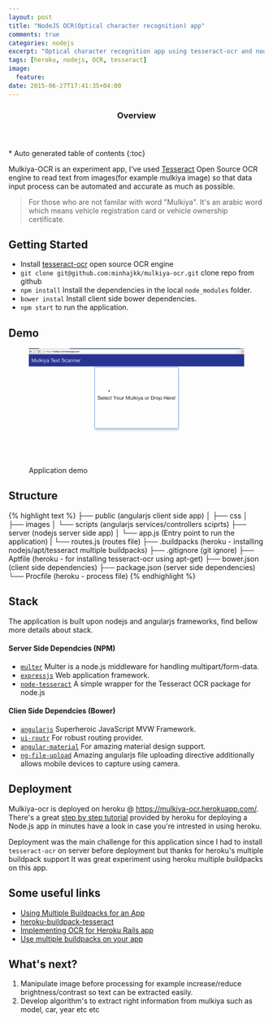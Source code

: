 ```yaml
---
layout: post
title: "NodeJS OCR(Optical character recognition) app"
comments: true
categories: nodejs
excerpt: "Optical character recognition app using tesseract-ocr and nodejs"
tags: [heroku, nodejs, OCR, tesseract]
image:
  feature:
date: 2015-06-27T17:41:35+04:00
---
```

<section id="table-of-contents" class="toc">
  <header>
    <h3>Overview</h3>
  </header>
<div id="drawer" markdown="1">
*  Auto generated table of contents
{:toc}
</div>
</section><!-- /#table-of-contents -->

Mulkiya-OCR is an experiment app, I've used <a href="https://code.google.com/p/tesseract-ocr/wiki/ReadMe" target="_blank">Tesseract</a> Open Source OCR engine to read text from images(for example mulkiya image) so that data input process can be automated and accurate as much as possible.

> For those who are not familar with word "Mulkiya". It's an arabic word which means vehicle registration card or vehicle ownership certificate.

## Getting Started
- Install <a href="https://code.google.com/p/tesseract-ocr/wiki/ReadMe" target="_blank">tesseract-ocr</a> open source OCR engine 
- `git clone git@github.com:minhajkk/mulkiya-ocr.git` clone repo from github 
- `npm install` Install the dependencies in the local `node_modules` folder.
- `bower instal` Install client side bower dependencies.
- `npm start` to run the application.

## Demo

<figure>
    <a href="/images/nodejs-ocr-app.gif"><img src="/images/nodejs-ocr-app.gif"></a>
    <figcaption>Application demo</figcaption>
</figure>


## Structure
{% highlight text %}
├── public (angularjs client side app)
│   ├── css 
│   ├── images
│   └── scripts (angularjs services/controllers sciprts)
├── server (nodejs server side app)
│   └── app.js (Entry point to run the application)
|   └── routes.js (routes file)
├── .buildpacks (heroku - installing nodejs/apt/tesseract multiple buildpacks)
├── .gitignore (git ignore)
├── Aptfile (heroku - for installing tesseract-ocr using apt-get)
├── bower.json (client side dependencies)
├── package.json (server side dependencies)
└── Procfile (heroku - process file)
{% endhighlight %}

## Stack
The application is built upon nodejs and angularjs frameworks, find bellow more details about stack.

#### Server Side Dependcies (NPM)
- <a href="https://github.com/expressjs/multer">`multer`</a> Multer is a node.js middleware for handling multipart/form-data.
- <a href="http://expressjs.com/">`expressjs`</a> Web application framework.
- <a href="https://github.com/desmondmorris/node-tesseract">`node-tesseract`</a> A simple wrapper for the Tesseract OCR package for node.js

#### Clien Side Dependcies (Bower)
- <a href="https://angularjs.org/">`angularjs`</a> Superheroic JavaScript MVW Framework.
- <a href="https://github.com/angular-ui/ui-router">`ui-routr`</a> For robust routing provider.
- <a href="https://github.com/angular/material">`angular-material`</a> For amazing material design support.
- <a href="https://github.com/danialfarid/ng-file-upload#usage">`ng-file-upload`</a> Amazing angularjs file uploading directive additionally allows mobile devices to capture using camera.

## Deployment
Mulkiya-ocr is deployed on heroku @ <a href="https://mulkiya-ocr.herokuapp.com/">https://mulkiya-ocr.herokuapp.com/</a>. There's a great <a href="https://devcenter.heroku.com/articles/getting-started-with-nodejs#introduction">step by step tutorial</a> provided by heroku for deploying a Node.js app in minutes have a look in case you're intrested in using heroku.

Deployment was the main challenge for this application since I had to install `tesseract-ocr` on server before deployment but thanks for heroku's multiple buildpack support It was great experiment using heroku multiple buildpacks on this app. 


## Some useful links
- <a href="https://devcenter.heroku.com/articles/using-multiple-buildpacks-for-an-app">Using Multiple Buildpacks for an App</a>
- <a href="http://challengepost.com/software/heroku-buildpack-tesseract">heroku-buildpack-tesseract</a>
- <a href="http://stackoverflow.com/questions/20034150/implementing-ocr-for-heroku-rails-app">Implementing OCR for Heroku Rails app</a>
- <a href="https://github.com/ddollar/heroku-buildpack-multi">Use multiple buildpacks on your app</a>

## What's next?
1. Manipulate image before processing for example increase/reduce brightness/contrast so text can be extracted easily.
2. Develop algorithm's to extract right information from mulkiya such as model, car, year etc etc
